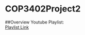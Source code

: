 # COP3402Project2

##Overview Youtube Playlist:   
[Playlist Link](https://www.youtube.com/playlist?list=PLpIRYJI1P5Zq1Xx6vCEfHyRf2dRw0-9Py)
